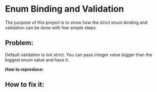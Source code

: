 ﻿# Enum Binding and Validation 

The purpose of this project is to show how the strict enum binding and validation can be done with few simple steps.

## **Problem**:
Default validation is not strict. You can pass integer value bigger than the biggest enum value and have it.

**How to reproduce:**


## **How to fix it:** 

